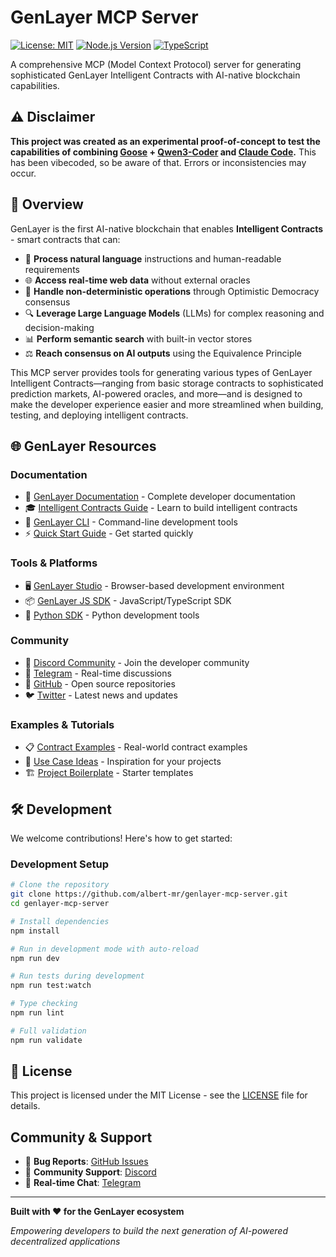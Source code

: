 # GenLayer MCP Server

[![License: MIT](https://img.shields.io/badge/License-MIT-yellow.svg)](https://opensource.org/licenses/MIT)
[![Node.js Version](https://img.shields.io/badge/node-%3E%3D18.0.0-brightgreen.svg)](https://nodejs.org/)
[![TypeScript](https://img.shields.io/badge/TypeScript-5.0+-blue.svg)](https://www.typescriptlang.org/)

A comprehensive MCP (Model Context Protocol) server for generating sophisticated GenLayer Intelligent Contracts with AI-native blockchain capabilities.

## ⚠️ Disclaimer

**This project was created as an experimental proof-of-concept to test the
capabilities of combining [Goose](https://github.com/block/goose) +
[Qwen3-Coder](https://github.com/QwenLM/Qwen3-Coder) and
[Claude Code](https://github.com/anthropics/claude-code).** This has been
vibecoded, so be aware of that. Errors or inconsistencies may occur.

## 🌟 Overview

GenLayer is the first AI-native blockchain that enables **Intelligent
Contracts** - smart contracts that can:

- 🧠 **Process natural language** instructions and human-readable requirements
- 🌐 **Access real-time web data** without external oracles
- 🤖 **Handle non-deterministic operations** through Optimistic Democracy
  consensus
- 🔍 **Leverage Large Language Models** (LLMs) for complex reasoning and
  decision-making
- 📊 **Perform semantic search** with built-in vector stores
- ⚖️ **Reach consensus on AI outputs** using the Equivalence Principle

This MCP server provides tools for generating various types of GenLayer Intelligent Contracts—ranging from basic storage contracts to sophisticated prediction markets, AI-powered oracles, and more—and is designed to make the developer experience easier and more streamlined when building, testing, and deploying intelligent contracts.

## 🌐 GenLayer Resources

### Documentation

- 📖 [GenLayer Documentation](https://docs.genlayer.com/) - Complete developer
  documentation
- 🎓
  [Intelligent Contracts Guide](https://docs.genlayer.com/developers/intelligent-contracts/introduction) -
  Learn to build intelligent contracts
- 🔧
  [GenLayer CLI](https://docs.genlayer.com/developers/intelligent-contracts/tools/genlayer-cli) -
  Command-line development tools
- ⚡
  [Quick Start Guide](https://docs.genlayer.com/developers/intelligent-contracts/your-first-contract) -
  Get started quickly

### Tools & Platforms

- 🖥️ [GenLayer Studio](https://studio.genlayer.com/) - Browser-based development
  environment
- 📦
  [GenLayer JS SDK](https://docs.genlayer.com/developers/decentralized-applications/genlayer-js) -
  JavaScript/TypeScript SDK
- 🐍
  [Python SDK](https://docs.genlayer.com/developers/intelligent-contracts/tooling-setup) -
  Python development tools

### Community

- 💬 [Discord Community](https://discord.gg/8Jm4v89VAu) - Join the developer
  community
- 📱 [Telegram](https://t.me/genlayer) - Real-time discussions
- 🐙 [GitHub](https://github.com/genlayerlabs) - Open source repositories
- 🐦 [Twitter](https://twitter.com/genlayer) - Latest news and updates

### Examples & Tutorials

- 📋
  [Contract Examples](https://docs.genlayer.com/developers/intelligent-contracts/examples/storage) -
  Real-world contract examples
- 🎯
  [Use Case Ideas](https://docs.genlayer.com/developers/intelligent-contracts/ideas) -
  Inspiration for your projects
- 🏗️
  [Project Boilerplate](https://docs.genlayer.com/developers/decentralized-applications/project-boilerplate) -
  Starter templates

## 🛠️ Development

We welcome contributions! Here's how to get started:

### Development Setup

```bash
# Clone the repository
git clone https://github.com/albert-mr/genlayer-mcp-server.git
cd genlayer-mcp-server

# Install dependencies
npm install

# Run in development mode with auto-reload
npm run dev

# Run tests during development
npm run test:watch

# Type checking
npm run lint

# Full validation
npm run validate
```

## 📄 License

This project is licensed under the MIT License - see the [LICENSE](LICENSE) file
for details.

## Community & Support

- 🐛 **Bug Reports**:
  [GitHub Issues](https://github.com/albert-mr/genlayer-mcp-server/issues)
- 💬 **Community Support**: [Discord](https://discord.gg/8Jm4v89VAu)
- 📱 **Real-time Chat**: [Telegram](https://t.me/genlayer)

---

**Built with ❤️ for the GenLayer ecosystem**

_Empowering developers to build the next generation of AI-powered decentralized
applications_
